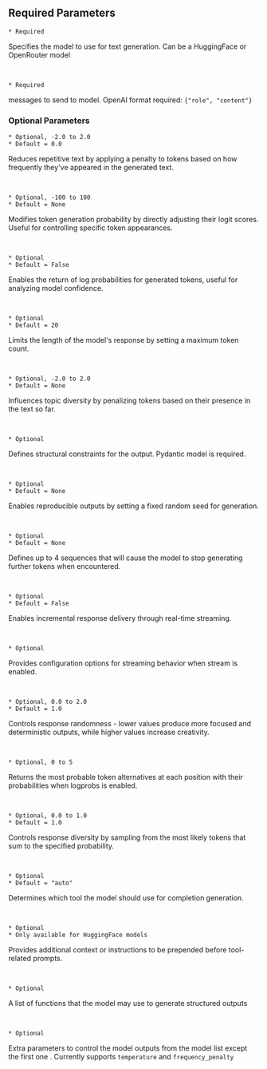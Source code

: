 
## Required Parameters

```title="models (list[str])"
* Required
```
Specifies the model to use for text generation. Can be a HuggingFace or OpenRouter model

<br>

```title="messages (list[dict])"
* Required
```
messages to send to model. OpenAI format required: `{"role", "content"}`

### Optional Parameters

```title="frequency_penalty (float)"
* Optional, -2.0 to 2.0
* Default = 0.0
```
Reduces repetitive text by applying a penalty to tokens based on how frequently they've appeared in the generated text.

<br>

```title="logit_bias (list[float])"
* Optional, -100 to 100
* Default = None
```
Modifies token generation probability by directly adjusting their logit scores. Useful for controlling specific token appearances.

<br>

```title="logprobs (bool)"
* Optional
* Default = False
```
Enables the return of log probabilities for generated tokens, useful for analyzing model confidence.

<br>

```title="max_tokens (int)"
* Optional
* Default = 20
```
Limits the length of the model's response by setting a maximum token count.

<br>

```title="presence_penalty (float)"
* Optional, -2.0 to 2.0
* Default = None
```
Influences topic diversity by penalizing tokens based on their presence in the text so far.

<br>

```title="response_format (PydanticModel)"
* Optional
```
Defines structural constraints for the output. Pydantic model is required.

<br>

```title="seed (int)"
* Optional
* Default = None
```
Enables reproducible outputs by setting a fixed random seed for generation.

<br>

```title="stop (str)"
* Optional
* Default = None
```
Defines up to 4 sequences that will cause the model to stop generating further tokens when encountered.

<br>

```title="stream (bool)"
* Optional
* Default = False
```
Enables incremental response delivery through real-time streaming.

<br>

```title="stream_options (dict)"
* Optional
```
Provides configuration options for streaming behavior when stream is enabled.

<br>

```title="temperature (float)"
* Optional, 0.0 to 2.0
* Default = 1.0
```
Controls response randomness - lower values produce more focused and deterministic outputs, while higher values increase creativity.

<br>

```title="top_logprobs (int)"
* Optional, 0 to 5
```
Returns the most probable token alternatives at each position with their probabilities when logprobs is enabled.

<br>

```title="top_p (float)"
* Optional, 0.0 to 1.0
* Default = 1.0
```
Controls response diversity by sampling from the most likely tokens that sum to the specified probability.

<br>

```title="tool_choice (str)"
* Optional
* Default = "auto"
```
Determines which tool the model should use for completion generation.

<br>

```title="tool_prompt (str)"
* Optional
* Only available for HuggingFace models
```
Provides additional context or instructions to be prepended before tool-related prompts.

<br>

```title="tools (list)"
* Optional
```
A list of functions that the model may use to generate structured outputs

<br>

```title="pref_params (list[dict[str, float]])"
* Optional
```
Extra parameters to control the model outputs from the model list except the first one . Currently supports `temperature` and `frequency_penalty`

<br>